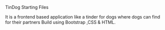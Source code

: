 TinDog Starting Files

It is a frontend based application like a tinder for dogs where dogs can find for their partners Build using Bootstrap ,CSS & HTML.
